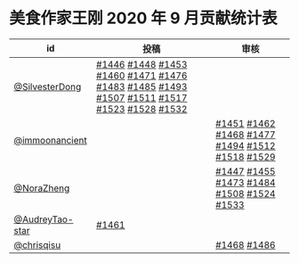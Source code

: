 # 美食作家王刚 2020 年 9 月贡献统计表

| id | 投稿 | 审核 |
| -- | --- | --- |
| [@SilvesterDong](https://github.com/SilvesterDong) | [#1446](/../../issues/1446) [#1448](/../../issues/1448) [#1453](/../../issues/1453) [#1460](/../../issues/1460) [#1471](/../../issues/1471) [#1476](/../../issues/1476) [#1483](/../../issues/1483) [#1485](/../../issues/1485) [#1493](/../../issues/1493) [#1507](/../../issues/1507) [#1511](/../../issues/1511) [#1517](/../../issues/1517) [#1523](/../../issues/1523) [#1528](/../../issues/1528) [#1532](/../../issues/1532) | |
| [@immoonancient](https://github.com/immoonancient) | | [#1451](/../../issues/1451) [#1462](/../../issues/1462) [#1468](/../../issues/1468) [#1477](/../../issues/1477) [#1494](/../../issues/1494) [#1512](/../../issues/1512) [#1518](/../../issues/1518) [#1529](/../../issues/1529) |
| [@NoraZheng](https://github.com/NoraZheng) | | [#1447](/../../issues/1447) [#1455](/../../issues/1455) [#1473](/../../issues/1473) [#1484](/../../issues/1484) [#1508](/../../issues/1508) [#1524](/../../issues/1524) [#1533](/../../issues/1533) |
| [@AudreyTao-star](https://github.com/AudreyTao-star) | [#1461](/../../issues/1461) | |
| [@chrisqisu](https://github.com/chrisqisu) | | [#1468](/../../issues/1468) [#1486](/../../issues/1486) |